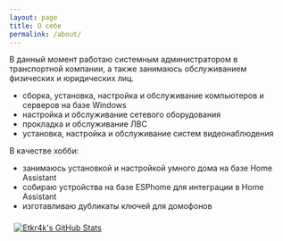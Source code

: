 ```yaml
---
layout: page
title: О себе
permalink: /about/
---
```

В данный момент работаю системным администратором в транспортной компании, а также занимаюсь обслуживанием физических и юридических лиц.

- сборка, установка, настройка и обслуживание компьютеров и серверов на базе Windows
- настройка и обслуживание сетевого оборудования
- прокладка и обслуживание ЛВС
- установка, настройка и обслуживание систем видеонаблюдения

В качестве хобби:
- занимаюсь установкой и настройкой умного дома на базе Home Assistant
- собираю устройства на базе ESPhome для интеграции в Home Assistant
- изготавливаю дубликаты ключей для домофонов

<a href="https://github.com/etkr4k">
  <img align="center" style="margin:0.5rem" src="https://github-readme-stats.vercel.app/api?username=etkr4k&show_icons=true&line_height=27&count_private=true&title_color=ffffff&text_color=c9cacc&icon_color=4AB097&bg_color=1A2B34" alt="Etkr4k's GitHub Stats" />
</a>